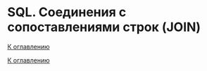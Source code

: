 # SQL. Соединения с сопоставлениями строк (JOIN) 

<!--
https://blog.skillfactory.ru/glossary/join-sql/?utm_source=admitad&utm_medium=cpa&utm_campaign=admitad&utm_term=regular&utm_content=607243&admitad_uid=18529459ff552cc1957d379fb0284601
https://tproger.ru/articles/sql-join
https://ru.wikipedia.org/wiki/Join_(SQL)
https://ru.hexlet.io/courses/complex-sql-queries/lessons/join/theory_unit
https://sky.pro/media/join-v-sql/
https://timeweb.com/ru/community/articles/kak-rabotaet-sql-join
-->

[К оглавлению](../README.md)



[К оглавлению](../README.md)
